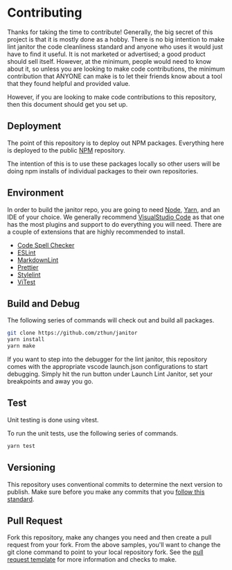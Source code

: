# Contributing

Thanks for taking the time to contribute! Generally, the big secret of this project is that it is mostly done as a
hobby. There is no big intention to make lint janitor the code cleanliness standard and anyone who uses it would just
have to find it useful. It is not marketed or advertised; a good product should sell itself. However, at the minimum,
people would need to know about it, so unless you are looking to make code contributions, the minimum contribution that
ANYONE can make is to let their friends know about a tool that they found helpful and provided value.

However, if you are looking to make code contributions to this repository, then this document should get you set up.

## Deployment

The point of this repository is to deploy out NPM packages. Everything here is deployed to the public
[NPM](https://npmjs.org) repository.

The intention of this is to use these packages locally so other users will be doing npm installs of individual packages
to their own repositories.

## Environment

In order to build the janitor repo, you are going to need [Node](https://nodejs.org/en/),
[Yarn](https://classic.yarnpkg.com/lang/en/), and an IDE of your choice. We generally recommend
[VisualStudio Code](https://code.visualstudio.com/) as that one has the most plugins and support to do everything you
will need. There are a couple of extensions that are highly recommended to install.

- [Code Spell Checker](https://marketplace.visualstudio.com/items?itemName=streetsidesoftware.code-spell-checker)
- [ESLint](https://marketplace.visualstudio.com/items?itemName=dbaeumer.vscode-eslint)
- [MarkdownLint](https://marketplace.visualstudio.com/items?itemName=DavidAnson.vscode-markdownlint)
- [Prettier](https://marketplace.visualstudio.com/items?itemName=esbenp.prettier-vscode)
- [Stylelint](https://marketplace.visualstudio.com/items?itemName=stylelint.vscode-stylelint)
- [ViTest](https://marketplace.visualstudio.com/items?itemName=ZixuanChen.vitest-explorer)

## Build and Debug

The following series of commands will check out and build all packages.

```sh
git clone https://github.com/zthun/janitor
yarn install
yarn make
```

If you want to step into the debugger for the lint janitor, this repository comes with the appropriate vscode
launch.json configurations to start debugging. Simply hit the run button under Launch Lint Janitor, set your breakpoints
and away you go.

## Test

Unit testing is done using vitest.

To run the unit tests, use the following series of commands.

```sh
yarn test
```

## Versioning

This repository uses conventional commits to determine the next version to publish. Make sure before you make any
commits that you [follow this standard](https://www.conventionalcommits.org/en/v1.0.0/).

## Pull Request

Fork this repository, make any changes you need and then create a pull request from your fork. From the above samples,
you'll want to change the git clone command to point to your local repository fork. See the
[pull request template](.github/pull_request_template.md) for more information and checks to make.
